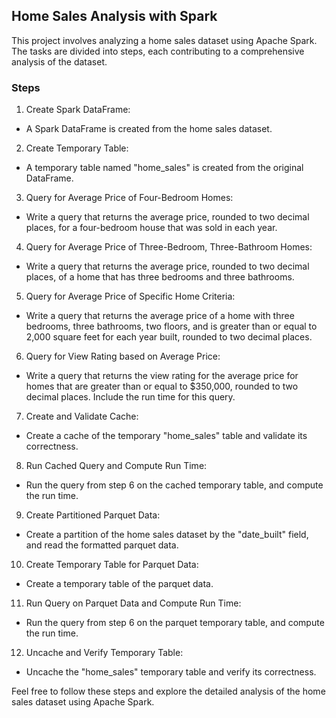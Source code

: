 ## Home Sales Analysis with Spark
This project involves analyzing a home sales dataset using Apache Spark. The tasks are divided into steps, each contributing to a comprehensive analysis of the dataset.

### Steps
1. Create Spark DataFrame:
- A Spark DataFrame is created from the home sales dataset.

2. Create Temporary Table:
- A temporary table named "home_sales" is created from the original DataFrame.

3. Query for Average Price of Four-Bedroom Homes:
- Write a query that returns the average price, rounded to two decimal places, for a four-bedroom house that was sold in each year.

4. Query for Average Price of Three-Bedroom, Three-Bathroom Homes:
- Write a query that returns the average price, rounded to two decimal places, of a home that has three bedrooms and three bathrooms.

5. Query for Average Price of Specific Home Criteria:
- Write a query that returns the average price of a home with three bedrooms, three bathrooms, two floors, and is greater than or equal to 2,000 square feet for each year built, rounded to two decimal places.

6. Query for View Rating based on Average Price:
- Write a query that returns the view rating for the average price for homes that are greater than or equal to $350,000, rounded to two decimal places. Include the run time for this query.

7. Create and Validate Cache:
- Create a cache of the temporary "home_sales" table and validate its correctness.

8. Run Cached Query and Compute Run Time:
- Run the query from step 6 on the cached temporary table, and compute the run time.

9. Create Partitioned Parquet Data:
- Create a partition of the home sales dataset by the "date_built" field, and read the formatted parquet data.

10. Create Temporary Table for Parquet Data:
- Create a temporary table of the parquet data.

11. Run Query on Parquet Data and Compute Run Time:
- Run the query from step 6 on the parquet temporary table, and compute the run time.

12. Uncache and Verify Temporary Table:
- Uncache the "home_sales" temporary table and verify its correctness.

Feel free to follow these steps and explore the detailed analysis of the home sales dataset using Apache Spark.
